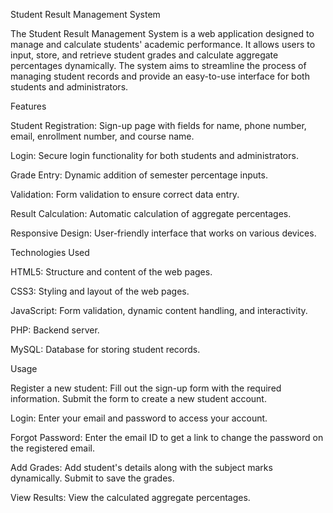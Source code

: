 Student Result Management System
 
The Student Result Management System is a web application designed to manage and calculate students' academic performance. It allows users to input, store, and retrieve student grades and calculate aggregate
percentages dynamically. The system aims to streamline the process of managing student records and provide an easy-to-use interface for both students and administrators.

Features

Student Registration: Sign-up page with fields for name, phone number, email, enrollment number, and course name.

Login: Secure login functionality for both students and administrators.

Grade Entry: Dynamic addition of semester percentage inputs.

Validation: Form validation to ensure correct data entry.

Result Calculation: Automatic calculation of aggregate percentages.

Responsive Design: User-friendly interface that works on various devices.


Technologies Used

HTML5: Structure and content of the web pages.

CSS3: Styling and layout of the web pages.

JavaScript: Form validation, dynamic content handling, and interactivity.

PHP: Backend server.

MySQL: Database for storing student records.

 Usage

Register a new student:
Fill out the sign-up form with the required information.
Submit the form to create a new student account.

Login:
Enter your email and password to access your account.

Forgot Password:
Enter the email ID to get a link to change the password on the registered email.

Add Grades:
Add student's details along with the subject marks dynamically.
Submit to save the grades.

View Results:
View the calculated aggregate percentages.
